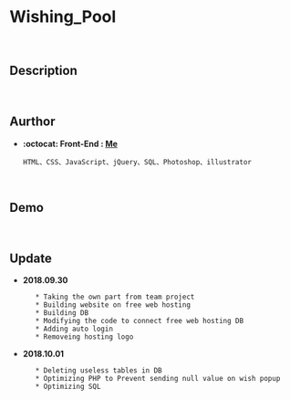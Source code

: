 # Wishing_Pool

<br/>

## Description

<br/>

## Aurthor
* **:octocat: Front-End : [Me](https://github.com/yschen25)**
        
      HTML、CSS、JavaScript、jQuery、SQL、Photoshop、illustrator

<br/>

## Demo

<br/>

## Update

* **2018.09.30**

         * Taking the own part from team project 
         * Building website on free web hosting
         * Building DB
         * Modifying the code to connect free web hosting DB
         * Adding auto login
         * Removeing hosting logo
         
* **2018.10.01**

         * Deleting useless tables in DB
         * Optimizing PHP to Prevent sending null value on wish popup
         * Optimizing SQL
<br/>
